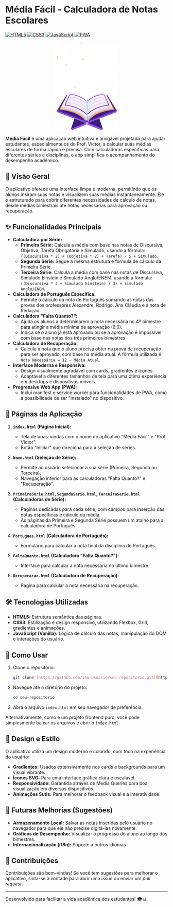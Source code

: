 # Média Fácil - Calculadora de Notas Escolares

[![HTML5](https://img.shields.io/badge/HTML5-E34F26?style=for-the-badge&logo=html5&logoColor=white)](https://developer.mozilla.org/en-US/docs/Web/Guide/HTML/HTML5)
[![CSS3](https://img.shields.io/badge/CSS3-1572B6?style=for-the-badge&logo=css3&logoColor=white)](https://developer.mozilla.org/en-US/docs/Web/CSS)
[![JavaScript](https://img.shields.io/badge/JavaScript-F7DF1E?style=for-the-badge&logo=javascript&logoColor=black)](https://developer.mozilla.org/en-US/docs/Web/JavaScript)
[![PWA](https://img.shields.io/badge/PWA-5A0FC8?style=for-the-badge&logo=pwa&logoColor=white)](https://web.dev/progressive-web-apps/)

<p align="center">
  <img src="livro.png" alt="Média Fácil App Icon" width="200"/>
</p>

**Média Fácil** é uma aplicação web intuitiva e amigável projetada para ajudar estudantes, especialmente os do Prof. Victor, a calcular suas médias escolares de forma rápida e precisa. Com calculadoras específicas para diferentes séries e disciplinas, o app simplifica o acompanhamento do desempenho acadêmico.

## 🌟 Visão Geral

O aplicativo oferece uma interface limpa e moderna, permitindo que os alunos insiram suas notas e visualizem suas médias instantaneamente. Ele é estruturado para cobrir diferentes necessidades de cálculo de notas, desde médias bimestrais até notas necessárias para aprovação ou recuperação.

## ✨ Funcionalidades Principais

* **Calculadora por Série:**
    * **Primeira Série:** Calcula a média com base nas notas de Discursiva, Objetiva, Tarefa Obrigatória e Simulado, usando a fórmula: `((Discursiva * 2) + (Objetiva * 2) + Tarefa) / 5 + Simulado`.
    * **Segunda Série:** Segue a mesma estrutura e fórmula de cálculo da Primeira Série.
    * **Terceira Série:** Calcula a média com base nas notas de Discursiva, Simulado Einstein e Simulado Anglo/ENEM, usando a fórmula: `((Discursiva * 2 + Simulado Einstein) / 3) + Simulado Anglo/ENEM`.
* **Calculadora de Português Específica:**
    * Permite o cálculo da nota de Português somando as notas das provas dos professores Alexandre, Rodrigo, Ana Cláudia e a nota de Redação.
* **Calculadora "Falta Quanto?":**
    * Ajuda os alunos a determinarem a nota necessária no 4º bimestre para atingir a média mínima de aprovação (6.0).
    * Indica se o aluno já está aprovado ou se a aprovação é impossível com base nas notas dos três primeiros bimestres.
* **Calculadora de Recuperação:**
    * Calcula a nota que o aluno precisa obter na prova de recuperação para ser aprovado, com base na média atual. A fórmula utilizada é: `Nota Necessária = 12 - Média Atual`.
* **Interface Moderna e Responsiva:**
    * Design visualmente agradável com cards, gradientes e ícones.
    * Adaptável a diferentes tamanhos de tela para uma ótima experiência em desktops e dispositivos móveis.
* **Progressive Web App (PWA):**
    * Inclui manifest e service worker para funcionalidades de PWA, como a possibilidade de ser "instalado" no dispositivo.

## 📄 Páginas da Aplicação

1.  **`index.html` (Página Inicial):**
    * Tela de boas-vindas com o nome do aplicativo "Média Fácil" e "Prof. Victor".
    * Botão "Iniciar" que direciona para a seleção de séries.

2.  **`home.html` (Seleção de Série):**
    * Permite ao usuário selecionar a sua série (Primeira, Segunda ou Terceira).
    * Navegação inferior para as calculadoras "Falta Quanto?" e "Recuperação".

3.  **`PrimeiraSerie.html`, `SegundaSerie.html`, `TerceiraSerie.html` (Calculadoras de Série):**
    * Páginas dedicadas para cada série, com campos para inserção das notas específicas e cálculo da média.
    * As páginas da Primeira e Segunda Série possuem um atalho para a calculadora de Português.

4.  **`Portugues.html` (Calculadora de Português):**
    * Formulário para calcular a nota final da disciplina de Português.

5.  **`FaltaQuanto.html` (Calculadora "Falta Quanto?"):**
    * Interface para calcular a nota necessária no último bimestre.

6.  **`Recuperacao.html` (Calculadora de Recuperação):**
    * Página para calcular a nota necessária na recuperação.

## 🛠️ Tecnologias Utilizadas

* **HTML5:** Estrutura semântica das páginas.
* **CSS3:** Estilização e design responsivo, utilizando Flexbox, Grid, gradientes e animações.
* **JavaScript (Vanilla):** Lógica de cálculo das notas, manipulação do DOM e interações do usuário.

## 🚀 Como Usar

1.  Clone o repositório:
    ```bash
    git clone [https://github.com/seu-usuario/seu-repositorio.git](https://github.com/seu-usuario/seu-repositorio.git)
    ```
2.  Navegue até o diretório do projeto:
    ```bash
    cd seu-repositorio
    ```
3.  Abra o arquivo `index.html` em seu navegador de preferência.

Alternativamente, como é um projeto frontend puro, você pode simplesmente baixar os arquivos e abrir o `index.html`.

## 🎨 Design e Estilo

O aplicativo utiliza um design moderno e colorido, com foco na experiência do usuário:
* **Gradientes:** Usados extensivamente nos cards e backgrounds para um visual vibrante.
* **Ícones SVG:** Para uma interface gráfica clara e escalável.
* **Responsividade:** Garantida através de Media Queries para boa visualização em diversos dispositivos.
* **Animações Sutis:** Para melhorar o feedback visual e a interatividade.

## 🔮 Futuras Melhorias (Sugestões)

* **Armazenamento Local:** Salvar as notas inseridas pelo usuário no navegador para que ele não precise digitá-las novamente.
* **Gráficos de Desempenho:** Visualizar o progresso do aluno ao longo dos bimestres.
* **Internacionalização (i18n):** Suporte a outros idiomas.

## 🤝 Contribuições

Contribuições são bem-vindas! Se você tem sugestões para melhorar o aplicativo, sinta-se à vontade para abrir uma *issue* ou enviar um *pull request*.

---

Desenvolvido para facilitar a vida acadêmica dos estudantes! 🎓📊
